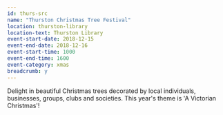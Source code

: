 ```yaml
---
id: thurs-src
name: "Thurston Christmas Tree Festival"
location: thurston-library
location-text: Thurston Library
event-start-date: 2018-12-15
event-end-date: 2018-12-16
event-start-time: 1000
event-end-time: 1600
event-category: xmas
breadcrumb: y
---
```


Delight in beautiful Christmas trees decorated by local individuals, businesses, groups, clubs and societies. This year's theme is 'A Victorian Christmas'!
